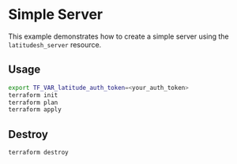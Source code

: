 # Simple Server

This example demonstrates how to create a simple server using the `latitudesh_server` resource.

## Usage

```bash
export TF_VAR_latitude_auth_token=<your_auth_token>
terraform init
terraform plan
terraform apply
```

## Destroy

```bash
terraform destroy
```